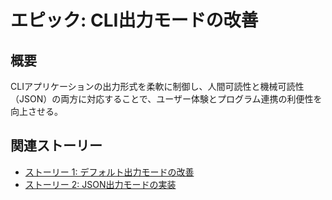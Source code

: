 # エピック: CLI出力モードの改善

## 概要

CLIアプリケーションの出力形式を柔軟に制御し、人間可読性と機械可読性（JSON）の両方に対応することで、ユーザー体験とプログラム連携の利便性を向上させる。

## 関連ストーリー

*   [ストーリー 1: デフォルト出力モードの改善](story_2_1_improve_default_output_mode.md)
*   [ストーリー 2: JSON出力モードの実装](story_2_2_implement_json_output_mode.md)
